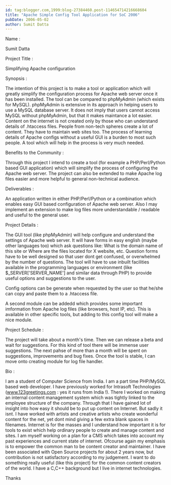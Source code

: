 ```yaml
---
id: tag:blogger.com,1999:blog-27384460.post-114654714216668604
title: "Apache Simple Config Tool Application for SoC 2006"
pubDate: 2006-05-02
author: Sumit Datta
---
```


Name :

 Sumit Datta

Project Title :

 Simplifying Apache configuration

Synopsis :

 The intention of this project is to make a tool or application which will greatly simplify the configuration process for Apache web server once it has been installed. The tool can be compared to phpMyAdmin (which exists for MySQL). phpMyAdmin is extensive in its approach in helping users to use a MySQL database server. It does not imply that users cannot access MySQL without phpMyAdmin, but that it makes maintance a lot easier. Content on the internet is not created only by those who can understand details of .htaccess files. People from non-tech spheres create a lot of content. They have to maintain web sites too. The process of learning details of Apache configs without a useful GUI is a burden to most such people. A tool which will help in the process is very much needed.

Benefits to the Community :

 Through this project I intend to create a tool (for example a PHP/Perl/Python based GUI application) which will simplify the process of configuring the Apache web server. The project can also be extended to make Apache log files easier and more helpful to general non-technical audience.

Deliverables :

 An application written in either PHP/Perl/Python or a combination which enables easy GUI based configuration of Apache web server. Also I may implement an extension to make log files more understandable / readable and useful to the general user.

Project Details :

 The GUI tool (like phpMyAdmin) will help configure and understand the settings of Apache web server. It will have forms in easy english (maybe other languages too) which ask questions like: What is the domain name of this site or Where are the files located for X website, etc. Question forms have to be well designed so that user dont get confused, or overwhelmed by the number of questions. The tool will have to use inbuilt facilities available in the programming languages or environment (like $\_SERVER['SERVER\_NAME'] and similar data through PHP) to provide useful options and suggestions to the user.

 Config options can be generate when requested by the user so that he/she can copy and paste them to a .htaccess file.

 A second module can be addedd which provides some important imformation from Apache log files (like browsers, host IP, etc). This is available in other specific tools, but adding to this config tool will make a nice module.

Project Schedule :

 The project will take about a month's time. Then we can release a beta and wait for suggestions. For this kind of tool there will be immense user suggestions. The next pahse of more than a month will be spent on suggestions, improvements and bug fixes. Once the tool is stable, I can move onto creating module for log file handler.

Bio :

 I am a student of Computer Science from India. I am a part time PHP/MySQL based web developer. I have previously worked for Intrasoft Technologies (www.123greetings.com : yes it runs from India !). There I worked on making an internal content management system which was tightly linked to the employee structure of the company. Through that I have gained lot of insight into how easy it should be to put up content on Internet. But sadly it isnt. I have worked with artists and creative artists who create wonderful content for the net, yet dont mind giving a few extra blank spaces in filenames. Internet is for the masses and I understand how important it is for tools to exist which help ordinary people to create and manage content and sites. I am myself working on a plan for a CMS which takes into account my past experiences and current state of internet. Ofcourse again my emphasis is to empower the common man to be content creator and maintainer. I have been associated with Open Source projects for about 2 years now, but contribution is not satisfactory according to my judgement. I want to do something really useful (like this project) for the common content creators of the world. I have a C,C++ background but I live in internet technologies.

Thanks
